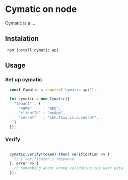 # Cymatic on node

Cymatic is a ...

## Instalation

     npm install cymatic.api

## Usage

### Set up cymatic

```javascript
  const Cymatic = require('cymatic.api');

  let cymatic = new Cymatic({
    "tenant" : {
      "name"     : "app",
      "clientId" : "myApp",
      "secret"   : "shh.this.is.a.secret",
    }
  });
```

### Verify

```javascript

  cymatic.verify(token).then( verification => {
    // { verificaion } response
  }, error => {
    // something whent wrong validating the user data
  });

```
